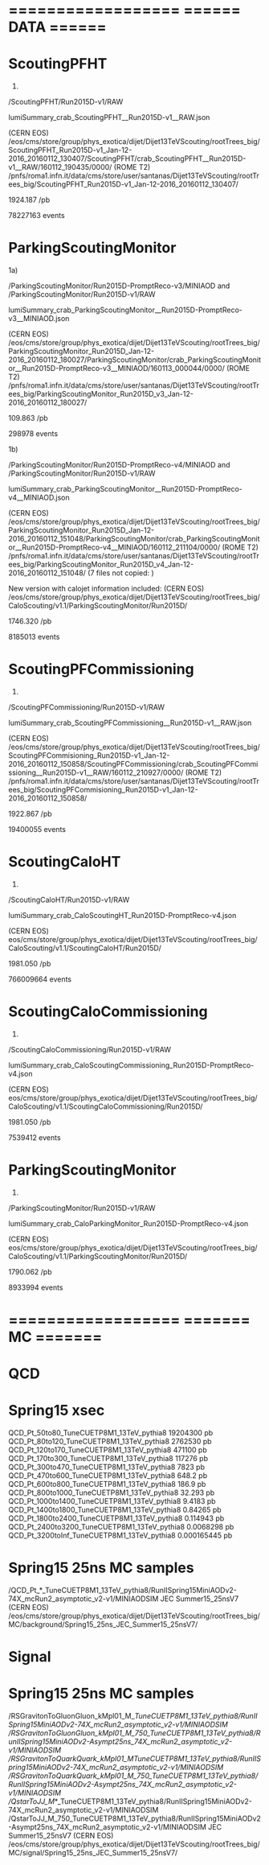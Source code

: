 ==================
====== DATA ======
==================

ScoutingPFHT
============

1)

/ScoutingPFHT/Run2015D-v1/RAW

lumiSummary_crab_ScoutingPFHT__Run2015D-v1__RAW.json

(CERN EOS) /eos/cms/store/group/phys_exotica/dijet/Dijet13TeVScouting/rootTrees_big/ScoutingPFHT_Run2015D-v1_Jan-12-2016_20160112_130407/ScoutingPFHT/crab_ScoutingPFHT__Run2015D-v1__RAW/160112_190435/0000/
(ROME T2) /pnfs/roma1.infn.it/data/cms/store/user/santanas/Dijet13TeVScouting/rootTrees_big/ScoutingPFHT_Run2015D-v1_Jan-12-2016_20160112_130407/

1924.187 /pb

78227163 events


ParkingScoutingMonitor
======================

1a)

/ParkingScoutingMonitor/Run2015D-PromptReco-v3/MINIAOD and /ParkingScoutingMonitor/Run2015D-v1/RAW

lumiSummary_crab_ParkingScoutingMonitor__Run2015D-PromptReco-v3__MINIAOD.json

(CERN EOS) /eos/cms/store/group/phys_exotica/dijet/Dijet13TeVScouting/rootTrees_big/ParkingScoutingMonitor_Run2015D_Jan-12-2016_20160112_180027/ParkingScoutingMonitor/crab_ParkingScoutingMonitor__Run2015D-PromptReco-v3__MINIAOD/160113_000044/0000/
(ROME T2) /pnfs/roma1.infn.it/data/cms/store/user/santanas/Dijet13TeVScouting/rootTrees_big/ParkingScoutingMonitor_Run2015D_v3_Jan-12-2016_20160112_180027/

109.863 /pb

298978 events

1b)

/ParkingScoutingMonitor/Run2015D-PromptReco-v4/MINIAOD and /ParkingScoutingMonitor/Run2015D-v1/RAW

lumiSummary_crab_ParkingScoutingMonitor__Run2015D-PromptReco-v4__MINIAOD.json

(CERN EOS) /eos/cms/store/group/phys_exotica/dijet/Dijet13TeVScouting/rootTrees_big/ParkingScoutingMonitor_Run2015D_Jan-12-2016_20160112_151048/ParkingScoutingMonitor/crab_ParkingScoutingMonitor__Run2015D-PromptReco-v4__MINIAOD/160112_211104/0000/
(ROME T2) /pnfs/roma1.infn.it/data/cms/store/user/santanas/Dijet13TeVScouting/rootTrees_big/ParkingScoutingMonitor_Run2015D_v4_Jan-12-2016_20160112_151048/ (7 files not copied: )

New version with calojet information included:
(CERN EOS) /eos/cms/store/group/phys_exotica/dijet/Dijet13TeVScouting/rootTrees_big/CaloScouting/v1.1/ParkingScoutingMonitor/Run2015D/

1746.320 /pb

8185013 events


ScoutingPFCommissioning
=======================

1)

/ScoutingPFCommissioning/Run2015D-v1/RAW

lumiSummary_crab_ScoutingPFCommissioning__Run2015D-v1__RAW.json

(CERN EOS) /eos/cms/store/group/phys_exotica/dijet/Dijet13TeVScouting/rootTrees_big/ScoutingPFCommisioning_Run2015D-v1_Jan-12-2016_20160112_150858/ScoutingPFCommissioning/crab_ScoutingPFCommissioning__Run2015D-v1__RAW/160112_210927/0000/
(ROME T2) /pnfs/roma1.infn.it/data/cms/store/user/santanas/Dijet13TeVScouting/rootTrees_big/ScoutingPFCommisioning_Run2015D-v1_Jan-12-2016_20160112_150858/

1922.867 /pb

19400055 events

ScoutingCaloHT
============

1)

/ScoutingCaloHT/Run2015D-v1/RAW

lumiSummary_crab_CaloScoutingHT_Run2015D-PromptReco-v4.json

(CERN EOS) eos/cms/store/group/phys_exotica/dijet/Dijet13TeVScouting/rootTrees_big/CaloScouting/v1.1/ScoutingCaloHT/Run2015D/

1981.050 /pb

766009664 events

ScoutingCaloCommissioning
============

1)

/ScoutingCaloCommissioning/Run2015D-v1/RAW

lumiSummary_crab_CaloScoutingCommissioning_Run2015D-PromptReco-v4.json

(CERN EOS) eos/cms/store/group/phys_exotica/dijet/Dijet13TeVScouting/rootTrees_big/CaloScouting/v1.1/ScoutingCaloCommissioning/Run2015D/

1981.050 /pb

7539412 events

ParkingScoutingMonitor
============

1)

/ParkingScoutingMonitor/Run2015D-v1/RAW

lumiSummary_crab_CaloParkingMonitor_Run2015D-PromptReco-v4.json

(CERN EOS) eos/cms/store/group/phys_exotica/dijet/Dijet13TeVScouting/rootTrees_big/CaloScouting/v1.1/ParkingScoutingMonitor/Run2015D/

1790.062 /pb

8933994 events


==================
======= MC =======
==================

QCD
=======================
Spring15                                      xsec
========================================================
QCD_Pt_50to80_TuneCUETP8M1_13TeV_pythia8      19204300 pb
QCD_Pt_80to120_TuneCUETP8M1_13TeV_pythia8     2762530 pb
QCD_Pt_120to170_TuneCUETP8M1_13TeV_pythia8    471100 pb
QCD_Pt_170to300_TuneCUETP8M1_13TeV_pythia8    117276 pb
QCD_Pt_300to470_TuneCUETP8M1_13TeV_pythia8    7823 pb
QCD_Pt_470to600_TuneCUETP8M1_13TeV_pythia8    648.2 pb
QCD_Pt_600to800_TuneCUETP8M1_13TeV_pythia8    186.9 pb
QCD_Pt_800to1000_TuneCUETP8M1_13TeV_pythia8   32.293 pb
QCD_Pt_1000to1400_TuneCUETP8M1_13TeV_pythia8  9.4183 pb
QCD_Pt_1400to1800_TuneCUETP8M1_13TeV_pythia8  0.84265 pb
QCD_Pt_1800to2400_TuneCUETP8M1_13TeV_pythia8  0.114943 pb
QCD_Pt_2400to3200_TuneCUETP8M1_13TeV_pythia8  0.0068298 pb
QCD_Pt_3200toInf_TuneCUETP8M1_13TeV_pythia8   0.000165445 pb

Spring15 25ns MC samples
========================

/QCD_Pt_*_TuneCUETP8M1_13TeV_pythia8/RunIISpring15MiniAODv2-74X_mcRun2_asymptotic_v2-v1/MINIAODSIM
JEC Summer15_25nsV7
(CERN EOS)
/eos/cms/store/group/phys_exotica/dijet/Dijet13TeVScouting/rootTrees_big/MC/background/Spring15_25ns_JEC_Summer15_25nsV7/


Signal
=======================

Spring15 25ns MC samples
========================

/RSGravitonToGluonGluon_kMpl01_M_*_TuneCUETP8M1_13TeV_pythia8/RunIISpring15MiniAODv2-74X_mcRun2_asymptotic_v2-v1/MINIAODSIM
/RSGravitonToGluonGluon_kMpl01_M_750_TuneCUETP8M1_13TeV_pythia8/RunIISpring15MiniAODv2-Asympt25ns_74X_mcRun2_asymptotic_v2-v1/MINIAODSIM
/RSGravitonToQuarkQuark_kMpl01_M_*_TuneCUETP8M1_13TeV_pythia8/RunIISpring15MiniAODv2-74X_mcRun2_asymptotic_v2-v1/MINIAODSIM
/RSGravitonToQuarkQuark_kMpl01_M_750_TuneCUETP8M1_13TeV_pythia8/RunIISpring15MiniAODv2-Asympt25ns_74X_mcRun2_asymptotic_v2-v1/MINIAODSIM
/QstarToJJ_M_*_TuneCUETP8M1_13TeV_pythia8/RunIISpring15MiniAODv2-74X_mcRun2_asymptotic_v2-v1/MINIAODSIM
/QstarToJJ_M_750_TuneCUETP8M1_13TeV_pythia8/RunIISpring15MiniAODv2-Asympt25ns_74X_mcRun2_asymptotic_v2-v1/MINIAODSIM
JEC Summer15_25nsV7
(CERN EOS)
/eos/cms/store/group/phys_exotica/dijet/Dijet13TeVScouting/rootTrees_big/MC/signal/Spring15_25ns_JEC_Summer15_25nsV7/
